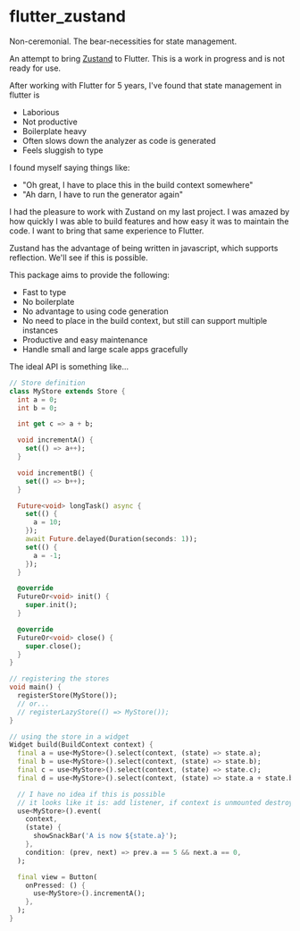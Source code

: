 # flutter_zustand

Non-ceremonial. The bear-necessities for state management.

An attempt to bring [Zustand](https://github.com/pmndrs/zustand) to Flutter. This is a work in progress and is not ready for use.

After working with Flutter for 5 years, I've found that state management in flutter is
- Laborious
- Not productive
- Boilerplate heavy
- Often slows down the analyzer as code is generated
- Feels sluggish to type

I found myself saying things like:
- "Oh great, I have to place this in the build context somewhere"
- "Ah darn, I have to run the generator again"

I had the pleasure to work with Zustand on my last project. I was amazed by how quickly I was
able to build features and how easy it was to maintain the code. I want to bring that same
experience to Flutter.

Zustand has the advantage of being written in javascript, which supports reflection. We'll see
if this is possible.

This package aims to provide the following:
- Fast to type
- No boilerplate
- No advantage to using code generation
- No need to place in the build context, but still can support multiple instances
- Productive and easy maintenance
- Handle small and large scale apps gracefully

The ideal API is something like...

```dart
// Store definition
class MyStore extends Store {
  int a = 0;
  int b = 0;

  int get c => a + b;

  void incrementA() {
    set(() => a++);
  }

  void incrementB() {
    set(() => b++);
  }

  Future<void> longTask() async {
    set(() {
      a = 10;
    });
    await Future.delayed(Duration(seconds: 1));
    set(() {
      a = -1;
    });
  }

  @override
  FutureOr<void> init() {
    super.init();
  }

  @override
  FutureOr<void> close() {
    super.close();
  }
}

// registering the stores
void main() {
  registerStore(MyStore());
  // or...
  // registerLazyStore(() => MyStore());
}

// using the store in a widget
Widget build(BuildContext context) {
  final a = use<MyStore>().select(context, (state) => state.a);
  final b = use<MyStore>().select(context, (state) => state.b);
  final c = use<MyStore>().select(context, (state) => state.c);
  final d = use<MyStore>().select(context, (state) => state.a + state.b, equality: (prev, next) => prev == next);

  // I have no idea if this is possible
  // it looks like it is: add listener, if context is unmounted destroy listener
  use<MyStore>().event(
    context,
    (state) {
      showSnackBar('A is now ${state.a}');
    },
    condition: (prev, next) => prev.a == 5 && next.a == 0,
  );

  final view = Button(
    onPressed: () {
      use<MyStore>().incrementA();
    },
  );
}
```
